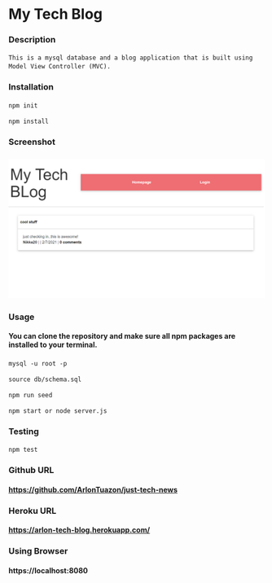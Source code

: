 # My Tech Blog

### Description
`This is a mysql database and a blog application that is built using Model View Controller (MVC). `

### Installation
  
`npm init`

`npm install`

### Screenshot
### ![](screenshot.png)
  
### Usage
#### You can clone the repository and make sure all npm packages are installed to your terminal.
  

`mysql -u root -p`

`source db/schema.sql`

`npm run seed`
  
`npm start or node server.js`


### Testing
`npm test`

### Github URL 
#### https://github.com/ArlonTuazon/just-tech-news

### Heroku URL
#### https://arlon-tech-blog.herokuapp.com/

### Using Browser
#### https://localhost:8080

